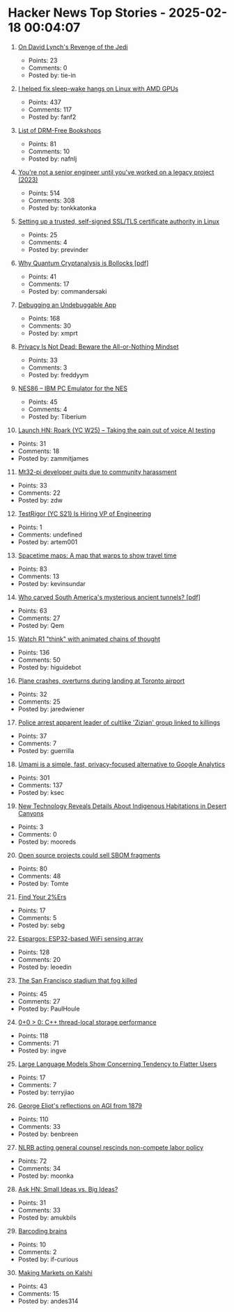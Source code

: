 # Hacker News Top Stories - 2025-02-18 00:04:07

1. [On David Lynch's Revenge of the Jedi](https://www.benningtonreview.org/adam-golaski)
   - Points: 23
   - Comments: 0
   - Posted by: tie-in

2. [I helped fix sleep-wake hangs on Linux with AMD GPUs](https://nyanpasu64.gitlab.io/blog/amdgpu-sleep-wake-hang/)
   - Points: 437
   - Comments: 117
   - Posted by: fanf2

3. [List of DRM-Free Bookshops](https://libreture.com/bookshops/)
   - Points: 81
   - Comments: 10
   - Posted by: nafnlj

4. [You're not a senior engineer until you've worked on a legacy project (2023)](https://www.infobip.com/developers/blog/seniors-working-on-a-legacy-project)
   - Points: 514
   - Comments: 308
   - Posted by: tonkkatonka

5. [Setting up a trusted, self-signed SSL/TLS certificate authority in Linux](https://previnder.com/tls-ca-linux/)
   - Points: 25
   - Comments: 4
   - Posted by: previnder

6. [Why Quantum Cryptanalysis is Bollocks [pdf]](https://www.cs.auckland.ac.nz/~pgut001/pubs/bollocks.pdf)
   - Points: 41
   - Comments: 17
   - Posted by: commandersaki

7. [Debugging an Undebuggable App](https://bryce.co/undebuggable/)
   - Points: 168
   - Comments: 30
   - Posted by: xmprt

8. [Privacy Is Not Dead: Beware the All-or-Nothing Mindset](https://www.privacyguides.org/articles/2025/02/17/privacy-is-not-dead/)
   - Points: 33
   - Comments: 3
   - Posted by: freddyym

9. [NES86 – IBM PC Emulator for the NES](https://github.com/decrazyo/nes86)
   - Points: 45
   - Comments: 4
   - Posted by: Tiberium

10. [Launch HN: Roark (YC W25) – Taking the pain out of voice AI testing](undefined)
   - Points: 31
   - Comments: 18
   - Posted by: zammitjames

11. [Mt32-pi developer quits due to community harassment](https://github.com/dwhinham/mt32-pi)
   - Points: 33
   - Comments: 22
   - Posted by: zdw

12. [TestRigor (YC S21) Is Hiring VP of Engineering](https://www.ycombinator.com/companies/testrigor/jobs/AuTkpC9-vp-of-engineering)
   - Points: 1
   - Comments: undefined
   - Posted by: artem001

13. [Spacetime maps: A map that warps to show travel time](https://maps.vvolhejn.com)
   - Points: 83
   - Comments: 13
   - Posted by: kevinsundar

14. [Who carved South America's mysterious ancient tunnels? [pdf]](https://www.clp.unesp.br/Modulos/Noticias/401/paleoburrows-nature-2025.pdf)
   - Points: 63
   - Comments: 27
   - Posted by: Qem

15. [Watch R1 "think" with animated chains of thought](https://github.com/dhealy05/frames_of_mind)
   - Points: 136
   - Comments: 50
   - Posted by: higuidebot

16. [Plane crashes, overturns during landing at Toronto airport](https://www.cbc.ca/news/canada/toronto/toronto-pearson-overturned-airplane-1.7461227)
   - Points: 32
   - Comments: 25
   - Posted by: jaredwiener

17. [Police arrest apparent leader of cultlike 'Zizian' group linked to killings](https://www.pressdemocrat.com/article/trending/police-arrest-apparent-leader-of-cultlike-zizian-group-linked-to-multiple/)
   - Points: 37
   - Comments: 7
   - Posted by: guerrilla

18. [Umami is a simple, fast, privacy-focused alternative to Google Analytics](https://github.com/umami-software/umami)
   - Points: 301
   - Comments: 137
   - Posted by: ksec

19. [New Technology Reveals Details About Indigenous Habitations in Desert Canyons](https://www.smithsonianmag.com/history/canyon-of-the-ancestors-180985955/)
   - Points: 3
   - Comments: 0
   - Posted by: mooreds

20. [Open source projects could sell SBOM fragments](https://www.thomas-huehn.com/open-source-projects-could-sell-sbom-fragments/)
   - Points: 80
   - Comments: 48
   - Posted by: Tomte

21. [Find Your 2%Ers](https://joyarbitrage.substack.com/p/find-your-2ers)
   - Points: 17
   - Comments: 5
   - Posted by: sebg

22. [Espargos: ESP32-based WiFi sensing array](https://espargos.net/)
   - Points: 128
   - Comments: 20
   - Posted by: leoedin

23. [The San Francisco stadium that fog killed](https://www.sfgate.com/sports/article/sf-thought-built-stadium-future-fog-ewing-field-20051971.php)
   - Points: 45
   - Comments: 27
   - Posted by: PaulHoule

24. [0+0 > 0: C++ thread-local storage performance](https://yosefk.com/blog/cxx-thread-local-storage-performance.html)
   - Points: 118
   - Comments: 71
   - Posted by: ingve

25. [Large Language Models Show Concerning Tendency to Flatter Users](https://xyzlabs.substack.com/p/large-language-models-show-concerning)
   - Points: 17
   - Comments: 7
   - Posted by: terryjiao

26. [George Eliot's reflections on AGI from 1879](https://www.learningfromexamples.com/p/reflections-on-superintelligence)
   - Points: 110
   - Comments: 33
   - Posted by: benbreen

27. [NLRB acting general counsel rescinds non-compete labor policy](https://natlawreview.com/article/nlrb-acting-general-counsel-rescinds-non-compete-labor-policy)
   - Points: 72
   - Comments: 34
   - Posted by: moonka

28. [Ask HN: Small Ideas vs. Big Ideas?](undefined)
   - Points: 31
   - Comments: 33
   - Posted by: amukbils

29. [Barcoding brains](https://www.asimov.press/p/barcoding-brains)
   - Points: 10
   - Comments: 2
   - Posted by: if-curious

30. [Making Markets on Kalshi](https://rlafuente.com/post?post=2025-2-16-marketmaking-on-kalshi)
   - Points: 43
   - Comments: 15
   - Posted by: andes314


